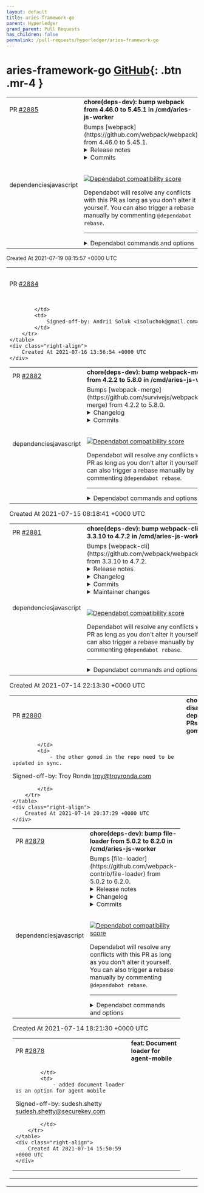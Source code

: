 ```yaml
---
layout: default
title: aries-framework-go
parent: Hyperledger
grand_parent: Pull Requests
has_children: false
permalink: /pull-requests/hyperledger/aries-framework-go
---
```


# aries-framework-go <span class="fs-3 right-align">[GitHub](https://github.com/hyperledger/aries-framework-go){: .btn .mr-4 }</span>


<div>
    <table>
        <tr>
            <td>
                PR <a href="https://github.com/hyperledger/aries-framework-go/pull/2885" class=".btn">#2885</a>
            </td>
            <td>
                <b>
                    chore(deps-dev): bump webpack from 4.46.0 to 5.45.1 in /cmd/aries-js-worker
                </b>
            </td>
        </tr>
        <tr>
            <td>
                <span class="chip">dependencies</span><span class="chip">javascript</span>
            </td>
            <td>
                Bumps [webpack](https://github.com/webpack/webpack) from 4.46.0 to 5.45.1.
<details>
<summary>Release notes</summary>
<p><em>Sourced from <a href="https://github.com/webpack/webpack/releases">webpack's releases</a>.</em></p>
<blockquote>
<h2>v5.45.1</h2>
<h1>Bugfixes</h1>
<ul>
<li>temporary revert import assertions because parser changes break the word <code>assert</code> in other places</li>
<li><code>import(/* webpackPrefetch: true */ ...)</code> no longer breaks library output</li>
<li>DataURL tries to avoid re-encoding</li>
<li>fix problems with DataURL encoding in some cases</li>
</ul>
<h2>v5.45.0</h2>
<h1>Features</h1>
<ul>
<li>add support to import assertions</li>
</ul>
<h1>Bugfixes</h1>
<ul>
<li>SourceMaps will now also be added to <code>.cjs</code> output files</li>
<li>fix non-system externals in a system library</li>
</ul>
<h1>Performance</h1>
<ul>
<li>avoid copying timestamps from the watcher to the compiler</li>
</ul>
<h1>Contributing</h1>
<ul>
<li>update to jest 27</li>
</ul>
<h2>v5.44.0</h2>
<h1>Features</h1>
<ul>
<li>add support for <code>output.module</code> + <code>optimization.runtimeChunk</code></li>
</ul>
<h1>Bugfixes</h1>
<ul>
<li>fix inline externals with dash in type</li>
</ul>
<h2>v5.43.0</h2>
<h1>Features</h1>
<ul>
<li>support <code>runtime: false</code> in entry description to disable runtime chunk</li>
<li>support <code>runtime</code> option in ModuleFederationPlugin and ContainerPlugin</li>
</ul>
<h1>Bugfixes</h1>
<ul>
<li>fix <code>&quot;module&quot;</code> externals when concatenated</li>
</ul>
<h1>Performance</h1>
<ul>
<li>serialize JSON data as buffer and parse on demand for performance and to avoid performance warning</li>
</ul>
<h2>v5.42.1</h2>
<!-- raw HTML omitted -->
</blockquote>
<p>... (truncated)</p>
</details>
<details>
<summary>Commits</summary>
<ul>
<li><a href="https://github.com/webpack/webpack/commit/7102df3bb52a33529ff5db4fdf34484d2a359a49"><code>7102df3</code></a> 5.45.1</li>
<li><a href="https://github.com/webpack/webpack/commit/e15752ce9f61ff38fa1e3a6ce245cacc2fa5560b"><code>e15752c</code></a> Merge pull request <a href="https://github-redirect.dependabot.com/webpack/webpack/issues/13431">#13431</a> from Shinyaigeek/fix/overwritten_webpack__exports_o...</li>
<li><a href="https://github.com/webpack/webpack/commit/396757192460e9a4e7d9e8c4c558fb1389bc1932"><code>3967571</code></a> Merge branch 'main' into fix/overwritten_webpack__exports_onChunksLoaded</li>
<li><a href="https://github.com/webpack/webpack/commit/e5570ab5230e98e1030d696e84465b5f533fdae9"><code>e5570ab</code></a> Merge pull request <a href="https://github-redirect.dependabot.com/webpack/webpack/issues/13807">#13807</a> from webpack/issue-1342-from-css-loader</li>
<li><a href="https://github.com/webpack/webpack/commit/61946b7c46584821e6947ea35e00adbc2a02a8d2"><code>61946b7</code></a> Revert &quot;Merge pull request <a href="https://github-redirect.dependabot.com/webpack/webpack/issues/12278">#12278</a> from xtuc/sven/import-assertions&quot;</li>
<li><a href="https://github.com/webpack/webpack/commit/daa40670fc3d15952eb572c5561fe027736b762f"><code>daa4067</code></a> keep original encoding when transforming data url to data url</li>
<li><a href="https://github.com/webpack/webpack/commit/c469adc2651437d9c115a41389ff7e3794416733"><code>c469adc</code></a> fix handling of onChunksLoaded with prefetching</li>
<li><a href="https://github.com/webpack/webpack/commit/3b65860614a10b7ac1209e0a947d4693c84537f2"><code>3b65860</code></a> Chore: add test case for issue 12993</li>
<li><a href="https://github.com/webpack/webpack/commit/1d8f9fd4d0783bfd790333881c7cd69e2180fa17"><code>1d8f9fd</code></a> Fix: overwritten <strong>webpack_exports</strong> on onChunksLoaded</li>
<li><a href="https://github.com/webpack/webpack/commit/db52c58a4fb037ece22be6365f56c11bc78fb426"><code>db52c58</code></a> 5.45.0</li>
<li>Additional commits viewable in <a href="https://github.com/webpack/webpack/compare/v4.46.0...v5.45.1">compare view</a></li>
</ul>
</details>
<br />


[![Dependabot compatibility score](https://dependabot-badges.githubapp.com/badges/compatibility_score?dependency-name=webpack&package-manager=npm_and_yarn&previous-version=4.46.0&new-version=5.45.1)](https://docs.github.com/en/github/managing-security-vulnerabilities/about-dependabot-security-updates#about-compatibility-scores)

Dependabot will resolve any conflicts with this PR as long as you don't alter it yourself. You can also trigger a rebase manually by commenting `@dependabot rebase`.

[//]: # (dependabot-automerge-start)
[//]: # (dependabot-automerge-end)

---

<details>
<summary>Dependabot commands and options</summary>
<br />

You can trigger Dependabot actions by commenting on this PR:
- `@dependabot rebase` will rebase this PR
- `@dependabot recreate` will recreate this PR, overwriting any edits that have been made to it
- `@dependabot merge` will merge this PR after your CI passes on it
- `@dependabot squash and merge` will squash and merge this PR after your CI passes on it
- `@dependabot cancel merge` will cancel a previously requested merge and block automerging
- `@dependabot reopen` will reopen this PR if it is closed
- `@dependabot close` will close this PR and stop Dependabot recreating it. You can achieve the same result by closing it manually
- `@dependabot ignore this major version` will close this PR and stop Dependabot creating any more for this major version (unless you reopen the PR or upgrade to it yourself)
- `@dependabot ignore this minor version` will close this PR and stop Dependabot creating any more for this minor version (unless you reopen the PR or upgrade to it yourself)
- `@dependabot ignore this dependency` will close this PR and stop Dependabot creating any more for this dependency (unless you reopen the PR or upgrade to it yourself)


</details>
            </td>
        </tr>
    </table>
    <div class="right-align">
        Created At 2021-07-19 08:15:57 +0000 UTC
    </div>
</div>

<div>
    <table>
        <tr>
            <td>
                PR <a href="https://github.com/hyperledger/aries-framework-go/pull/2884" class=".btn">#2884</a>
            </td>
            <td>
                <b>
                    fix: Checks API error (webkms)
                </b>
            </td>
        </tr>
        <tr>
            <td>
                
            </td>
            <td>
                Signed-off-by: Andrii Soluk <isoluchok@gmail.com>
            </td>
        </tr>
    </table>
    <div class="right-align">
        Created At 2021-07-16 13:56:54 +0000 UTC
    </div>
</div>

<div>
    <table>
        <tr>
            <td>
                PR <a href="https://github.com/hyperledger/aries-framework-go/pull/2882" class=".btn">#2882</a>
            </td>
            <td>
                <b>
                    chore(deps-dev): bump webpack-merge from 4.2.2 to 5.8.0 in /cmd/aries-js-worker
                </b>
            </td>
        </tr>
        <tr>
            <td>
                <span class="chip">dependencies</span><span class="chip">javascript</span>
            </td>
            <td>
                Bumps [webpack-merge](https://github.com/survivejs/webpack-merge) from 4.2.2 to 5.8.0.
<details>
<summary>Changelog</summary>
<p><em>Sourced from <a href="https://github.com/survivejs/webpack-merge/blob/develop/CHANGELOG.md">webpack-merge's changelog</a>.</em></p>
<blockquote>
<h2>5.8.0 / 2021-06-07</h2>
<ul>
<li>Docs - Update <code>env</code> example to be webpack 5 compatible. <a href="https://github-redirect.dependabot.com/survivejs/webpack-merge/issues/177">#177</a>, <a href="https://github-redirect.dependabot.com/survivejs/webpack-merge/issues/180">#180</a></li>
<li>Feat - Support strings as rules for TypeScript, not just enums. <a href="https://github-redirect.dependabot.com/survivejs/webpack-merge/issues/179">#179</a>, <a href="https://github-redirect.dependabot.com/survivejs/webpack-merge/issues/185">#185</a></li>
</ul>
<h2>5.7.3 / 2020-12-22</h2>
<ul>
<li>Fix - Don't merge strings with objects in <code>mergeWithRules</code>. <a href="https://github-redirect.dependabot.com/survivejs/webpack-merge/issues/172">#172</a></li>
</ul>
<h2>5.7.2 / 2020-12-16</h2>
<ul>
<li>Fix - If there's no match when using <code>merge</code> operation with <code>mergeWithRules</code>, use default merge behavior as a fallback. <a href="https://github-redirect.dependabot.com/survivejs/webpack-merge/issues/167">#167</a></li>
</ul>
<h2>5.7.1 / 2020-12-16</h2>
<ul>
<li>Fix - Fix a merge failure for <code>mergeWithRules</code> when non-array matches are merged. <a href="https://github-redirect.dependabot.com/survivejs/webpack-merge/issues/166">#166</a></li>
</ul>
<h2>5.7.0 / 2020-12-12</h2>
<ul>
<li>Feat - Throw a <code>TypeError</code> if trying to use <code>mergeWithRules</code> with invalid configuration types for <code>append</code>/<code>prepend</code>/<code>merge</code> operations.</li>
</ul>
<h2>5.6.1 / 2020-12-11</h2>
<ul>
<li>Fix - Drop extraneous logging.</li>
</ul>
<h2>5.6.0 / 2020-12-11</h2>
<ul>
<li>Feat - Support <code>merge</code> (<code>CustomizeRule.Merge</code>) for objects at <code>mergeWithRules</code>. This is useful for merging loader options for example. <a href="https://github-redirect.dependabot.com/survivejs/webpack-merge/issues/163">#163</a></li>
</ul>
<h2>5.5.0 / 2020-12-10</h2>
<ul>
<li>Feat - Allow <code>mergeWithRules</code> to merge based on rules without a match. <a href="https://github-redirect.dependabot.com/survivejs/webpack-merge/issues/151">#151</a> <a href="https://github-redirect.dependabot.com/survivejs/webpack-merge/issues/159">#159</a></li>
</ul>
<h2>5.4.1 / 2020-12-08</h2>
<ul>
<li>Fix - Allow <code>mergeUnique</code> to work with arbitrary order. <a href="https://github-redirect.dependabot.com/survivejs/webpack-merge/issues/161">#161</a></li>
</ul>
<h2>5.4.0 / 2020-10-30</h2>
<ul>
<li>Fix - Fall back correctly in <code>mergeWithRules</code> for cases that aren't matched. <a href="https://github-redirect.dependabot.com/survivejs/webpack-merge/issues/157">#157</a> <a href="https://github-redirect.dependabot.com/survivejs/webpack-merge/issues/158">#158</a></li>
<li>Fix - Don't throw if using <code>mergeWithRules</code> without a rule <a href="https://github-redirect.dependabot.com/survivejs/webpack-merge/issues/151">#151</a></li>
<li>Feat - Throw if <code>undefined</code> is passed to <code>merge</code> as a structure to merge</li>
</ul>
<h2>5.3.0 / 2020-10-30</h2>
<ul>
<li>Fix - Expose <code>Configuration</code> type through a generic to TypeScript to support both webpack 4 and 5 <a href="https://github-redirect.dependabot.com/survivejs/webpack-merge/issues/141">#141</a> <a href="https://github-redirect.dependabot.com/survivejs/webpack-merge/issues/154">#154</a></li>
</ul>
<p>In case you use webpack 4, please change your typing as instructed in the readme as the default type is loose but non-breaking.</p>
<h2>5.2.0 / 2020-10-07</h2>
<!-- raw HTML omitted -->
</blockquote>
<p>... (truncated)</p>
</details>
<details>
<summary>Commits</summary>
<ul>
<li><a href="https://github.com/survivejs/webpack-merge/commit/7a99833bd9faecd30bbcaeec8a9a10f6bab1d300"><code>7a99833</code></a> 5.8.0</li>
<li><a href="https://github.com/survivejs/webpack-merge/commit/df2b5cf6b28cc8f184dc53ec7a5622a44a7a8080"><code>df2b5cf</code></a> chore: Update changelog</li>
<li><a href="https://github.com/survivejs/webpack-merge/commit/5cb501e60481fb74f38595479c246f7d99d115c2"><code>5cb501e</code></a> feat: Support rules as strings (<a href="https://github-redirect.dependabot.com/survivejs/webpack-merge/issues/185">#185</a>)</li>
<li><a href="https://github.com/survivejs/webpack-merge/commit/72b52ced453ed642cd90de445bcfc4d8e338a412"><code>72b52ce</code></a> chore: Update changelog</li>
<li><a href="https://github.com/survivejs/webpack-merge/commit/afe55817106a61af03c9a25d03e06fab2de7c231"><code>afe5581</code></a> docs: update  example code of Limitations (<a href="https://github-redirect.dependabot.com/survivejs/webpack-merge/issues/180">#180</a>)</li>
<li><a href="https://github.com/survivejs/webpack-merge/commit/1062b06cfbbc2c9f5e7f9f21ab9d2cf0c6851296"><code>1062b06</code></a> chore: Update dependencies</li>
<li><a href="https://github.com/survivejs/webpack-merge/commit/3da07b210cda525ed0b124153d6472c23c88b2f2"><code>3da07b2</code></a> chore(deps): bump y18n from 4.0.0 to 4.0.1 (<a href="https://github-redirect.dependabot.com/survivejs/webpack-merge/issues/178">#178</a>)</li>
<li><a href="https://github.com/survivejs/webpack-merge/commit/53bac19aebff060116fd3b16a581e4bf06c7ac1e"><code>53bac19</code></a> chore(deps): bump lodash from 4.17.20 to 4.17.21 (<a href="https://github-redirect.dependabot.com/survivejs/webpack-merge/issues/181">#181</a>)</li>
<li><a href="https://github.com/survivejs/webpack-merge/commit/936ed0321bee2a2239abfe62f05d201dd46267b0"><code>936ed03</code></a> chore(deps): bump hosted-git-info from 2.8.8 to 2.8.9 (<a href="https://github-redirect.dependabot.com/survivejs/webpack-merge/issues/182">#182</a>)</li>
<li><a href="https://github.com/survivejs/webpack-merge/commit/d70de5320c94037ae2892bf9d76e5bafbfcf49bc"><code>d70de53</code></a> chore(deps): bump browserslist from 4.14.5 to 4.16.6 (<a href="https://github-redirect.dependabot.com/survivejs/webpack-merge/issues/183">#183</a>)</li>
<li>Additional commits viewable in <a href="https://github.com/survivejs/webpack-merge/compare/v4.2.2...v5.8.0">compare view</a></li>
</ul>
</details>
<br />


[![Dependabot compatibility score](https://dependabot-badges.githubapp.com/badges/compatibility_score?dependency-name=webpack-merge&package-manager=npm_and_yarn&previous-version=4.2.2&new-version=5.8.0)](https://docs.github.com/en/github/managing-security-vulnerabilities/about-dependabot-security-updates#about-compatibility-scores)

Dependabot will resolve any conflicts with this PR as long as you don't alter it yourself. You can also trigger a rebase manually by commenting `@dependabot rebase`.

[//]: # (dependabot-automerge-start)
[//]: # (dependabot-automerge-end)

---

<details>
<summary>Dependabot commands and options</summary>
<br />

You can trigger Dependabot actions by commenting on this PR:
- `@dependabot rebase` will rebase this PR
- `@dependabot recreate` will recreate this PR, overwriting any edits that have been made to it
- `@dependabot merge` will merge this PR after your CI passes on it
- `@dependabot squash and merge` will squash and merge this PR after your CI passes on it
- `@dependabot cancel merge` will cancel a previously requested merge and block automerging
- `@dependabot reopen` will reopen this PR if it is closed
- `@dependabot close` will close this PR and stop Dependabot recreating it. You can achieve the same result by closing it manually
- `@dependabot ignore this major version` will close this PR and stop Dependabot creating any more for this major version (unless you reopen the PR or upgrade to it yourself)
- `@dependabot ignore this minor version` will close this PR and stop Dependabot creating any more for this minor version (unless you reopen the PR or upgrade to it yourself)
- `@dependabot ignore this dependency` will close this PR and stop Dependabot creating any more for this dependency (unless you reopen the PR or upgrade to it yourself)


</details>
            </td>
        </tr>
    </table>
    <div class="right-align">
        Created At 2021-07-15 08:18:41 +0000 UTC
    </div>
</div>

<div>
    <table>
        <tr>
            <td>
                PR <a href="https://github.com/hyperledger/aries-framework-go/pull/2881" class=".btn">#2881</a>
            </td>
            <td>
                <b>
                    chore(deps-dev): bump webpack-cli from 3.3.10 to 4.7.2 in /cmd/aries-js-worker
                </b>
            </td>
        </tr>
        <tr>
            <td>
                <span class="chip">dependencies</span><span class="chip">javascript</span>
            </td>
            <td>
                Bumps [webpack-cli](https://github.com/webpack/webpack-cli) from 3.3.10 to 4.7.2.
<details>
<summary>Release notes</summary>
<p><em>Sourced from <a href="https://github.com/webpack/webpack-cli/releases">webpack-cli's releases</a>.</em></p>
<blockquote>
<h2>v4.7.2</h2>
<h2><a href="https://github.com/webpack/webpack-cli/compare/webpack-cli@4.7.1...webpack-cli@4.7.2">4.7.2</a> (2021-06-07)</h2>
<p><strong>Note:</strong> Version bump only for package webpack-cli</p>
<h2>v4.7.1</h2>
<h2><a href="https://github.com/webpack/webpack-cli/compare/webpack-cli@4.7.0...webpack-cli@4.7.1">4.7.1</a> (2021-06-07)</h2>
<h3>Bug Fixes</h3>
<ul>
<li>not found module after ask installation (<a href="https://github-redirect.dependabot.com/webpack/webpack-cli/issues/2761">#2761</a>) (<a href="https://github.com/webpack/webpack-cli/commit/557ad05ae8168255b57698bdd2d98cbc7b53812d">557ad05</a>)</li>
<li>prettier config (<a href="https://github-redirect.dependabot.com/webpack/webpack-cli/issues/2719">#2719</a>) (<a href="https://github.com/webpack/webpack-cli/commit/181295fb1b1973c201c221813562219d85b845ae">181295f</a>)</li>
</ul>
<h2>v4.7.0</h2>
<h1><a href="https://github.com/webpack/webpack-cli/compare/webpack-cli@4.6.0...webpack-cli@4.7.0">4.7.0</a> (2021-05-06)</h1>
<h3>Bug Fixes</h3>
<ul>
<li>parsing of empty <code>--env</code> flags (<a href="https://github-redirect.dependabot.com/webpack/webpack-cli/issues/2643">#2643</a>) (<a href="https://github.com/webpack/webpack-cli/commit/bc12f1a2a833f09a0585050a0f5dd854da188f1d">bc12f1a</a>)</li>
<li>update usage info (<a href="https://github-redirect.dependabot.com/webpack/webpack-cli/issues/2594">#2594</a>) (<a href="https://github.com/webpack/webpack-cli/commit/9d07d67faf147cbaf0dddb95038403963e5f2afb">9d07d67</a>)</li>
</ul>
<h3>Features</h3>
<ul>
<li>add <code>create</code> and <code>new</code> alias for <code>init</code> (<a href="https://github-redirect.dependabot.com/webpack/webpack-cli/issues/2616">#2616</a>) (<a href="https://github.com/webpack/webpack-cli/commit/5a9789db237b7696adfdc9826b0dda749fedfa9a">5a9789d</a>)</li>
<li>add <code>server</code> alias for <code>serve</code> command (<a href="https://github-redirect.dependabot.com/webpack/webpack-cli/issues/2631">#2631</a>) (<a href="https://github.com/webpack/webpack-cli/commit/c9ee947618c06447bc1f949e4d401e63f737f38d">c9ee947</a>)</li>
<li>add flag to force start finish log (<a href="https://github-redirect.dependabot.com/webpack/webpack-cli/issues/2566">#2566</a>) (<a href="https://github.com/webpack/webpack-cli/commit/281aad3ee4961f1643453eb1a926e88e0b7f019c">281aad3</a>)</li>
<li>added <code>--no-devtool</code> to webpack v4(<a href="https://github-redirect.dependabot.com/webpack/webpack-cli/issues/2603">#2603</a>) (<a href="https://github.com/webpack/webpack-cli/commit/7c6f390a1d64d562065ffc31d8b23d833813ee9d">7c6f390</a>)</li>
<li>added support arguments description (<a href="https://github-redirect.dependabot.com/webpack/webpack-cli/issues/2659">#2659</a>) (<a href="https://github.com/webpack/webpack-cli/commit/4dfd166f757ce94130bf9b7580f2dbe2868b8f4f">4dfd166</a>)</li>
</ul>
<h2>v4.6.0</h2>
<h1><a href="https://github.com/webpack/webpack-cli/compare/webpack-cli@4.5.0...webpack-cli@4.6.0">4.6.0</a> (2021-03-27)</h1>
<h3>Bug Fixes</h3>
<ul>
<li><code>negative</code> options (<a href="https://github-redirect.dependabot.com/webpack/webpack-cli/issues/2555">#2555</a>) (<a href="https://github.com/webpack/webpack-cli/commit/f26ebc105e140992639864fa01950454abd716ac">f26ebc1</a>)</li>
<li>improve error message for help (<a href="https://github-redirect.dependabot.com/webpack/webpack-cli/issues/2482">#2482</a>) (<a href="https://github.com/webpack/webpack-cli/commit/99ae2a3b9f7ad8c1807839357360a1b4607865b1">99ae2a3</a>)</li>
<li>show <code>--node-env</code> in minimum help output (<a href="https://github-redirect.dependabot.com/webpack/webpack-cli/issues/2411">#2411</a>) (<a href="https://github.com/webpack/webpack-cli/commit/f5fc3023121f4d952a166879a46b2653c20b6349">f5fc302</a>)</li>
</ul>
<h3>Features</h3>
<ul>
<li>added <code>WEBPACK_PACKAGE</code> env var to use custom <code>webpack</code> package (<a href="https://github-redirect.dependabot.com/webpack/webpack-cli/issues/2556">#2556</a>) (<a href="https://github.com/webpack/webpack-cli/commit/3d1e4855c55a6601d8a89dcb50d9d842009e3cda">3d1e485</a>)</li>
<li>added <code>WEBPACK_CLI_SKIP_IMPORT_LOCAL</code> env var to skip local import (<a href="https://github-redirect.dependabot.com/webpack/webpack-cli/issues/2546">#2546</a>) (<a href="https://github.com/webpack/webpack-cli/commit/e13082221c2da01d8b8215ebc936474bf3ca1582">e130822</a>)</li>
<li>allow string value for the <code>--hot</code> option (<a href="https://github-redirect.dependabot.com/webpack/webpack-cli/issues/2444">#2444</a>) (<a href="https://github.com/webpack/webpack-cli/commit/8656e78d788bc8a504258d4dcc609767f63d60c4">8656e78</a>)</li>
<li>display used config path when logging level=log (<a href="https://github-redirect.dependabot.com/webpack/webpack-cli/issues/2431">#2431</a>) (<a href="https://github.com/webpack/webpack-cli/commit/f8406e1c5253849fad741eb45f1ece23a7c603f4">f8406e1</a>)</li>
</ul>
<h2>v4.5.0</h2>
<h1><a href="https://github.com/webpack/webpack-cli/compare/webpack-cli@4.4.0...webpack-cli@4.5.0">4.5.0</a> (2021-02-02)</h1>
<h3>Notes</h3>
<!-- raw HTML omitted -->
</blockquote>
<p>... (truncated)</p>
</details>
<details>
<summary>Changelog</summary>
<p><em>Sourced from <a href="https://github.com/webpack/webpack-cli/blob/master/CHANGELOG.md">webpack-cli's changelog</a>.</em></p>
<blockquote>
<h2><a href="https://github.com/webpack/webpack-cli/compare/webpack-cli@4.7.1...webpack-cli@4.7.2">4.7.2</a> (2021-06-07)</h2>
<p><strong>Note:</strong> Version bump only for package webpack-cli (due <code>@webpack-cli/serve</code>)</p>
<h2><a href="https://github.com/webpack/webpack-cli/compare/webpack-cli@4.7.0...webpack-cli@4.7.1">4.7.1</a> (2021-06-07)</h2>
<h3>Bug Fixes</h3>
<ul>
<li>not found module after ask installation (<a href="https://github-redirect.dependabot.com/webpack/webpack-cli/issues/2761">#2761</a>) (<a href="https://github.com/webpack/webpack-cli/commit/557ad05ae8168255b57698bdd2d98cbc7b53812d">557ad05</a>)</li>
<li>prettier config (<a href="https://github-redirect.dependabot.com/webpack/webpack-cli/issues/2719">#2719</a>) (<a href="https://github.com/webpack/webpack-cli/commit/181295fb1b1973c201c221813562219d85b845ae">181295f</a>)</li>
</ul>
<h1><a href="https://github.com/webpack/webpack-cli/compare/webpack-cli@4.6.0...webpack-cli@4.7.0">4.7.0</a> (2021-05-06)</h1>
<h3>Bug Fixes</h3>
<ul>
<li>parsing of empty <code>--env</code> flags (<a href="https://github-redirect.dependabot.com/webpack/webpack-cli/issues/2643">#2643</a>) (<a href="https://github.com/webpack/webpack-cli/commit/bc12f1a2a833f09a0585050a0f5dd854da188f1d">bc12f1a</a>)</li>
<li>update usage info (<a href="https://github-redirect.dependabot.com/webpack/webpack-cli/issues/2594">#2594</a>) (<a href="https://github.com/webpack/webpack-cli/commit/9d07d67faf147cbaf0dddb95038403963e5f2afb">9d07d67</a>)</li>
</ul>
<h3>Features</h3>
<ul>
<li>add <code>create</code> and <code>new</code> alias for <code>init</code> (<a href="https://github-redirect.dependabot.com/webpack/webpack-cli/issues/2616">#2616</a>) (<a href="https://github.com/webpack/webpack-cli/commit/5a9789db237b7696adfdc9826b0dda749fedfa9a">5a9789d</a>)</li>
<li>add <code>server</code> alias for <code>serve</code> command (<a href="https://github-redirect.dependabot.com/webpack/webpack-cli/issues/2631">#2631</a>) (<a href="https://github.com/webpack/webpack-cli/commit/c9ee947618c06447bc1f949e4d401e63f737f38d">c9ee947</a>)</li>
<li>add flag to force start finish log (<a href="https://github-redirect.dependabot.com/webpack/webpack-cli/issues/2566">#2566</a>) (<a href="https://github.com/webpack/webpack-cli/commit/281aad3ee4961f1643453eb1a926e88e0b7f019c">281aad3</a>)</li>
<li>added <code>--no-devtool</code> to webpack v4(<a href="https://github-redirect.dependabot.com/webpack/webpack-cli/issues/2603">#2603</a>) (<a href="https://github.com/webpack/webpack-cli/commit/7c6f390a1d64d562065ffc31d8b23d833813ee9d">7c6f390</a>)</li>
<li>added support arguments description (<a href="https://github-redirect.dependabot.com/webpack/webpack-cli/issues/2659">#2659</a>) (<a href="https://github.com/webpack/webpack-cli/commit/4dfd166f757ce94130bf9b7580f2dbe2868b8f4f">4dfd166</a>)</li>
</ul>
<h1><a href="https://github.com/webpack/webpack-cli/compare/webpack-cli@4.5.0...webpack-cli@4.6.0">4.6.0</a> (2021-03-27)</h1>
<h3>Bug Fixes</h3>
<ul>
<li><code>negative</code> options (<a href="https://github-redirect.dependabot.com/webpack/webpack-cli/issues/2555">#2555</a>) (<a href="https://github.com/webpack/webpack-cli/commit/f26ebc105e140992639864fa01950454abd716ac">f26ebc1</a>)</li>
<li>improve error message for help (<a href="https://github-redirect.dependabot.com/webpack/webpack-cli/issues/2482">#2482</a>) (<a href="https://github.com/webpack/webpack-cli/commit/99ae2a3b9f7ad8c1807839357360a1b4607865b1">99ae2a3</a>)</li>
<li>show <code>--node-env</code> in minimum help output (<a href="https://github-redirect.dependabot.com/webpack/webpack-cli/issues/2411">#2411</a>) (<a href="https://github.com/webpack/webpack-cli/commit/f5fc3023121f4d952a166879a46b2653c20b6349">f5fc302</a>)</li>
</ul>
<h3>Features</h3>
<ul>
<li>added <code>WEBPACK_PACKAGE</code> env var to use custom <code>webpack</code> package (<a href="https://github-redirect.dependabot.com/webpack/webpack-cli/issues/2556">#2556</a>) (<a href="https://github.com/webpack/webpack-cli/commit/3d1e4855c55a6601d8a89dcb50d9d842009e3cda">3d1e485</a>)</li>
<li>added <code>WEBPACK_CLI_SKIP_IMPORT_LOCAL</code> env var to skip local import (<a href="https://github-redirect.dependabot.com/webpack/webpack-cli/issues/2546">#2546</a>) (<a href="https://github.com/webpack/webpack-cli/commit/e13082221c2da01d8b8215ebc936474bf3ca1582">e130822</a>)</li>
<li>allow string value for the <code>--hot</code> option (<a href="https://github-redirect.dependabot.com/webpack/webpack-cli/issues/2444">#2444</a>) (<a href="https://github.com/webpack/webpack-cli/commit/8656e78d788bc8a504258d4dcc609767f63d60c4">8656e78</a>)</li>
<li>display used config path when logging level=log (<a href="https://github-redirect.dependabot.com/webpack/webpack-cli/issues/2431">#2431</a>) (<a href="https://github.com/webpack/webpack-cli/commit/f8406e1c5253849fad741eb45f1ece23a7c603f4">f8406e1</a>)</li>
</ul>
<h1><a href="https://github.com/webpack/webpack-cli/compare/webpack-cli@4.4.0...webpack-cli@4.5.0">4.5.0</a> (2021-02-02)</h1>
<h3>Notes</h3>
<ul>
<li>now you can use <code>webpack.config.mjs</code> and <code>webpack.config.js</code> with <code>{ &quot;type&quot;: &quot;module&quot; }</code> in <code>package.json</code></li>
<li>you can avoid using the <code>cross-env</code> package:</li>
</ul>
<p>Before:</p>
<!-- raw HTML omitted -->
</blockquote>
<p>... (truncated)</p>
</details>
<details>
<summary>Commits</summary>
<ul>
<li><a href="https://github.com/webpack/webpack-cli/commit/68ef0563afd105652dc0fd0b2391a0a766cd24fe"><code>68ef056</code></a> chore(release): publish new version</li>
<li><a href="https://github.com/webpack/webpack-cli/commit/2d7ab3549c429193b4ed5fbc6174153c847e0330"><code>2d7ab35</code></a> fix: broken serve with new CLI API (<a href="https://github-redirect.dependabot.com/webpack/webpack-cli/issues/2770">#2770</a>)</li>
<li><a href="https://github.com/webpack/webpack-cli/commit/060268b770c9623e457afc849e3933364914951d"><code>060268b</code></a> docs: update CHANGELOG</li>
<li><a href="https://github.com/webpack/webpack-cli/commit/2be9b9254009598e021b830091fba8832dfdb57b"><code>2be9b92</code></a> chore(release): publish new version</li>
<li><a href="https://github.com/webpack/webpack-cli/commit/598008a0a3e90ea8dd8c415a3c08700b750774b5"><code>598008a</code></a> chore(deps-dev): bump ts-jest from 27.0.2 to 27.0.3 (<a href="https://github-redirect.dependabot.com/webpack/webpack-cli/issues/2764">#2764</a>)</li>
<li><a href="https://github.com/webpack/webpack-cli/commit/625b4fd88ab38f3381c3fbd2df3ae2d813fe784f"><code>625b4fd</code></a> chore(deps-dev): bump prettier from 2.3.0 to 2.3.1 (<a href="https://github-redirect.dependabot.com/webpack/webpack-cli/issues/2765">#2765</a>)</li>
<li><a href="https://github.com/webpack/webpack-cli/commit/bb7c9d3c9b0dca11242e2febcd41805c063e1317"><code>bb7c9d3</code></a> feat: new CLI options API for serve (<a href="https://github-redirect.dependabot.com/webpack/webpack-cli/issues/2754">#2754</a>)</li>
<li><a href="https://github.com/webpack/webpack-cli/commit/557ad05ae8168255b57698bdd2d98cbc7b53812d"><code>557ad05</code></a> fix: not found module after ask installation (<a href="https://github-redirect.dependabot.com/webpack/webpack-cli/issues/2761">#2761</a>)</li>
<li><a href="https://github.com/webpack/webpack-cli/commit/c8fef37c06874d62479e65145f764cd72dc3a82e"><code>c8fef37</code></a> chore(deps-dev): bump <code>@​typescript-eslint/parser</code></li>
<li><a href="https://github.com/webpack/webpack-cli/commit/368778d128474dad7a0a341985ee31e35d10a697"><code>368778d</code></a> fix: add node 16 to CI (<a href="https://github-redirect.dependabot.com/webpack/webpack-cli/issues/2760">#2760</a>)</li>
<li>Additional commits viewable in <a href="https://github.com/webpack/webpack-cli/compare/v3.3.10...webpack-cli@4.7.2">compare view</a></li>
</ul>
</details>
<details>
<summary>Maintainer changes</summary>
<p>This version was pushed to npm by <a href="https://www.npmjs.com/~evilebottnawi">evilebottnawi</a>, a new releaser for webpack-cli since your current version.</p>
</details>
<br />


[![Dependabot compatibility score](https://dependabot-badges.githubapp.com/badges/compatibility_score?dependency-name=webpack-cli&package-manager=npm_and_yarn&previous-version=3.3.10&new-version=4.7.2)](https://docs.github.com/en/github/managing-security-vulnerabilities/about-dependabot-security-updates#about-compatibility-scores)

Dependabot will resolve any conflicts with this PR as long as you don't alter it yourself. You can also trigger a rebase manually by commenting `@dependabot rebase`.

[//]: # (dependabot-automerge-start)
[//]: # (dependabot-automerge-end)

---

<details>
<summary>Dependabot commands and options</summary>
<br />

You can trigger Dependabot actions by commenting on this PR:
- `@dependabot rebase` will rebase this PR
- `@dependabot recreate` will recreate this PR, overwriting any edits that have been made to it
- `@dependabot merge` will merge this PR after your CI passes on it
- `@dependabot squash and merge` will squash and merge this PR after your CI passes on it
- `@dependabot cancel merge` will cancel a previously requested merge and block automerging
- `@dependabot reopen` will reopen this PR if it is closed
- `@dependabot close` will close this PR and stop Dependabot recreating it. You can achieve the same result by closing it manually
- `@dependabot ignore this major version` will close this PR and stop Dependabot creating any more for this major version (unless you reopen the PR or upgrade to it yourself)
- `@dependabot ignore this minor version` will close this PR and stop Dependabot creating any more for this minor version (unless you reopen the PR or upgrade to it yourself)
- `@dependabot ignore this dependency` will close this PR and stop Dependabot creating any more for this dependency (unless you reopen the PR or upgrade to it yourself)


</details>
            </td>
        </tr>
    </table>
    <div class="right-align">
        Created At 2021-07-14 22:13:30 +0000 UTC
    </div>
</div>

<div>
    <table>
        <tr>
            <td>
                PR <a href="https://github.com/hyperledger/aries-framework-go/pull/2880" class=".btn">#2880</a>
            </td>
            <td>
                <b>
                    chore: disable dependabot PRs on gomod
                </b>
            </td>
        </tr>
        <tr>
            <td>
                
            </td>
            <td>
                - the other gomod in the repo need to be updated in sync.

Signed-off-by: Troy Ronda <troy@troyronda.com>

            </td>
        </tr>
    </table>
    <div class="right-align">
        Created At 2021-07-14 20:37:29 +0000 UTC
    </div>
</div>

<div>
    <table>
        <tr>
            <td>
                PR <a href="https://github.com/hyperledger/aries-framework-go/pull/2879" class=".btn">#2879</a>
            </td>
            <td>
                <b>
                    chore(deps-dev): bump file-loader from 5.0.2 to 6.2.0 in /cmd/aries-js-worker
                </b>
            </td>
        </tr>
        <tr>
            <td>
                <span class="chip">dependencies</span><span class="chip">javascript</span>
            </td>
            <td>
                Bumps [file-loader](https://github.com/webpack-contrib/file-loader) from 5.0.2 to 6.2.0.
<details>
<summary>Release notes</summary>
<p><em>Sourced from <a href="https://github.com/webpack-contrib/file-loader/releases">file-loader's releases</a>.</em></p>
<blockquote>
<h2>v6.2.0</h2>
<h2><a href="https://github.com/webpack-contrib/file-loader/compare/v6.1.1...v6.2.0">6.2.0</a> (2020-10-27)</h2>
<h3>Features</h3>
<ul>
<li>added the <code>sourceFilename</code> property to asset info with original filename (<a href="https://github-redirect.dependabot.com/webpack-contrib/file-loader/issues/393">#393</a>) (<a href="https://github.com/webpack-contrib/file-loader/commit/654e0d641ec067089f6a2d12e30ec3520f00d808">654e0d6</a>)</li>
</ul>
<h3>Bug Fixes</h3>
<ul>
<li>immutable flag when the <code>name</code> option have hash in query string (<a href="https://github-redirect.dependabot.com/webpack-contrib/file-loader/issues/392">#392</a>) (<a href="https://github.com/webpack-contrib/file-loader/commit/381d8bda3f2494487bfe840386e365b97b6025fe">381d8bd</a>)</li>
</ul>
<h2>v6.1.1</h2>
<h3><a href="https://github.com/webpack-contrib/file-loader/compare/v6.1.0...v6.1.1">6.1.1</a> (2020-10-09)</h3>
<h3>Chore</h3>
<ul>
<li>update <code>schema-utils</code></li>
</ul>
<h2>v6.1.0</h2>
<h2><a href="https://github.com/webpack-contrib/file-loader/compare/v6.0.0...v6.1.0">6.1.0</a> (2020-08-31)</h2>
<h3>Features</h3>
<ul>
<li>pass immutable flag to asset info (<a href="https://github-redirect.dependabot.com/webpack-contrib/file-loader/issues/383">#383</a>) (<a href="https://github.com/webpack-contrib/file-loader/commit/40fcde81681d4f8ee19d2ee3845fd34e24459195">40fcde8</a>)</li>
</ul>
<h2>v6.0.0</h2>
<h2><a href="https://github.com/webpack-contrib/file-loader/compare/v5.1.0...v6.0.0">6.0.0</a> (2020-03-17)</h2>
<h3>⚠ BREAKING CHANGES</h3>
<ul>
<li>use <code>md4</code> by default for hashing (<a href="https://github-redirect.dependabot.com/webpack-contrib/file-loader/issues/369">#369</a>) (<a href="https://github.com/webpack-contrib/file-loader/commit/ad3902284d28adeddf667212a39faa4c6bfb2964">ad39022</a>)</li>
</ul>
<h2>v5.1.0</h2>
<h2><a href="https://github.com/webpack-contrib/file-loader/compare/v5.0.2...v5.1.0">5.1.0</a> (2020-02-19)</h2>
<h3>Features</h3>
<ul>
<li>support the <code>query</code> template for the <code>name</code> option (<a href="https://github-redirect.dependabot.com/webpack-contrib/file-loader/issues/366">#366</a>) (<a href="https://github.com/webpack-contrib/file-loader/commit/cd8698b1d9fd560d85e912acca9a1e24f00e18f8">cd8698b</a>)</li>
</ul>
</blockquote>
</details>
<details>
<summary>Changelog</summary>
<p><em>Sourced from <a href="https://github.com/webpack-contrib/file-loader/blob/master/CHANGELOG.md">file-loader's changelog</a>.</em></p>
<blockquote>
<h2><a href="https://github.com/webpack-contrib/file-loader/compare/v6.1.1...v6.2.0">6.2.0</a> (2020-10-27)</h2>
<h3>Features</h3>
<ul>
<li>added the <code>sourceFilename</code> property to asset info with original filename (<a href="https://github-redirect.dependabot.com/webpack-contrib/file-loader/issues/393">#393</a>) (<a href="https://github.com/webpack-contrib/file-loader/commit/654e0d641ec067089f6a2d12e30ec3520f00d808">654e0d6</a>)</li>
</ul>
<h3>Bug Fixes</h3>
<ul>
<li>immutable flag when the <code>name</code> option have hash in query string (<a href="https://github-redirect.dependabot.com/webpack-contrib/file-loader/issues/392">#392</a>) (<a href="https://github.com/webpack-contrib/file-loader/commit/381d8bda3f2494487bfe840386e365b97b6025fe">381d8bd</a>)</li>
</ul>
<h3><a href="https://github.com/webpack-contrib/file-loader/compare/v6.1.0...v6.1.1">6.1.1</a> (2020-10-09)</h3>
<h3>Chore</h3>
<ul>
<li>update <code>schema-utils</code></li>
</ul>
<h2><a href="https://github.com/webpack-contrib/file-loader/compare/v6.0.0...v6.1.0">6.1.0</a> (2020-08-31)</h2>
<h3>Features</h3>
<ul>
<li>pass immutable flag to asset info (<a href="https://github-redirect.dependabot.com/webpack-contrib/file-loader/issues/383">#383</a>) (<a href="https://github.com/webpack-contrib/file-loader/commit/40fcde81681d4f8ee19d2ee3845fd34e24459195">40fcde8</a>)</li>
</ul>
<h2><a href="https://github.com/webpack-contrib/file-loader/compare/v5.1.0...v6.0.0">6.0.0</a> (2020-03-17)</h2>
<h3>⚠ BREAKING CHANGES</h3>
<ul>
<li>use <code>md4</code> by default for hashing (<a href="https://github-redirect.dependabot.com/webpack-contrib/file-loader/issues/369">#369</a>) (<a href="https://github.com/webpack-contrib/file-loader/commit/ad3902284d28adeddf667212a39faa4c6bfb2964">ad39022</a>)</li>
</ul>
<h2><a href="https://github.com/webpack-contrib/file-loader/compare/v5.0.2...v5.1.0">5.1.0</a> (2020-02-19)</h2>
<h3>Features</h3>
<ul>
<li>support the <code>query</code> template for the <code>name</code> option (<a href="https://github-redirect.dependabot.com/webpack-contrib/file-loader/issues/366">#366</a>) (<a href="https://github.com/webpack-contrib/file-loader/commit/cd8698b1d9fd560d85e912acca9a1e24f00e18f8">cd8698b</a>)</li>
</ul>
</blockquote>
</details>
<details>
<summary>Commits</summary>
<ul>
<li><a href="https://github.com/webpack-contrib/file-loader/commit/c423008dce1b16e1253b89b792f03774ffeb47de"><code>c423008</code></a> chore(release): 6.2.0</li>
<li><a href="https://github.com/webpack-contrib/file-loader/commit/654e0d641ec067089f6a2d12e30ec3520f00d808"><code>654e0d6</code></a> feat: added the <code>sourceFilename</code> property to asset info with original filenam...</li>
<li><a href="https://github.com/webpack-contrib/file-loader/commit/381d8bda3f2494487bfe840386e365b97b6025fe"><code>381d8bd</code></a> fix: immutable flag when the <code>name</code> option have hash in query string (<a href="https://github-redirect.dependabot.com/webpack-contrib/file-loader/issues/392">#392</a>)</li>
<li><a href="https://github.com/webpack-contrib/file-loader/commit/14ed4c9b47f2e580f5b04b71f742cafe9e554565"><code>14ed4c9</code></a> ci: updated webpack versions (<a href="https://github-redirect.dependabot.com/webpack-contrib/file-loader/issues/389">#389</a>)</li>
<li><a href="https://github.com/webpack-contrib/file-loader/commit/6fadfbe9fe43ca86095c836a3c521dfbbac408aa"><code>6fadfbe</code></a> chore(release): 6.1.1</li>
<li><a href="https://github.com/webpack-contrib/file-loader/commit/60508cf17c2689a8c96d8f56ffc6bbc0ed82d553"><code>60508cf</code></a> chore(deps): update</li>
<li><a href="https://github.com/webpack-contrib/file-loader/commit/25e2668f75ae3e8f78adeb99297caa258b2479f3"><code>25e2668</code></a> chore(release): 6.1.0</li>
<li><a href="https://github.com/webpack-contrib/file-loader/commit/6e22f6e78fe17eea052a20a0b417640035e919b3"><code>6e22f6e</code></a> test: fix</li>
<li><a href="https://github.com/webpack-contrib/file-loader/commit/40fcde81681d4f8ee19d2ee3845fd34e24459195"><code>40fcde8</code></a> feat: pass immutable flag to asset info (<a href="https://github-redirect.dependabot.com/webpack-contrib/file-loader/issues/383">#383</a>)</li>
<li><a href="https://github.com/webpack-contrib/file-loader/commit/718aef5f992d325945b1d13b675ac8c6d187a3bb"><code>718aef5</code></a> chore(deps): update (<a href="https://github-redirect.dependabot.com/webpack-contrib/file-loader/issues/375">#375</a>)</li>
<li>Additional commits viewable in <a href="https://github.com/webpack-contrib/file-loader/compare/v5.0.2...v6.2.0">compare view</a></li>
</ul>
</details>
<br />


[![Dependabot compatibility score](https://dependabot-badges.githubapp.com/badges/compatibility_score?dependency-name=file-loader&package-manager=npm_and_yarn&previous-version=5.0.2&new-version=6.2.0)](https://docs.github.com/en/github/managing-security-vulnerabilities/about-dependabot-security-updates#about-compatibility-scores)

Dependabot will resolve any conflicts with this PR as long as you don't alter it yourself. You can also trigger a rebase manually by commenting `@dependabot rebase`.

[//]: # (dependabot-automerge-start)
[//]: # (dependabot-automerge-end)

---

<details>
<summary>Dependabot commands and options</summary>
<br />

You can trigger Dependabot actions by commenting on this PR:
- `@dependabot rebase` will rebase this PR
- `@dependabot recreate` will recreate this PR, overwriting any edits that have been made to it
- `@dependabot merge` will merge this PR after your CI passes on it
- `@dependabot squash and merge` will squash and merge this PR after your CI passes on it
- `@dependabot cancel merge` will cancel a previously requested merge and block automerging
- `@dependabot reopen` will reopen this PR if it is closed
- `@dependabot close` will close this PR and stop Dependabot recreating it. You can achieve the same result by closing it manually
- `@dependabot ignore this major version` will close this PR and stop Dependabot creating any more for this major version (unless you reopen the PR or upgrade to it yourself)
- `@dependabot ignore this minor version` will close this PR and stop Dependabot creating any more for this minor version (unless you reopen the PR or upgrade to it yourself)
- `@dependabot ignore this dependency` will close this PR and stop Dependabot creating any more for this dependency (unless you reopen the PR or upgrade to it yourself)


</details>
            </td>
        </tr>
    </table>
    <div class="right-align">
        Created At 2021-07-14 18:21:30 +0000 UTC
    </div>
</div>

<div>
    <table>
        <tr>
            <td>
                PR <a href="https://github.com/hyperledger/aries-framework-go/pull/2878" class=".btn">#2878</a>
            </td>
            <td>
                <b>
                    feat: Document loader for agent-mobile
                </b>
            </td>
        </tr>
        <tr>
            <td>
                
            </td>
            <td>
                - added document loader as an option for agent mobile

Signed-off-by: sudesh.shetty <sudesh.shetty@securekey.com>

            </td>
        </tr>
    </table>
    <div class="right-align">
        Created At 2021-07-14 15:50:59 +0000 UTC
    </div>
</div>


